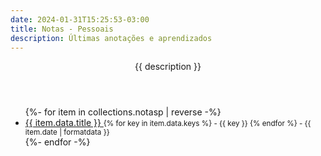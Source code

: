 ```yaml
---
date: 2024-01-31T15:25:53-03:00
title: Notas - Pessoais
description: Últimas anotações e aprendizados
---
```


<header class="h-feed hfeed">
<p class="p-summary site-description">{{ description }}</p>
</header>
<ul class='list'>
{%- for item in collections.notasp | reverse -%}
  <li class="h-entry hentry list-item">
    <a href="{{ item.url }}" class="u-url" rel="bookmark" >
      <span  class="p-name entry-title" >{{ item.data.title }}</span>
    </a>
    <small>
      <span>{% for key in item.data.keys %}<span rel="category tag" class="p-category">&nbsp;-&nbsp;{{ key }}</span> {% endfor %} - <time  class="dt-published published" datetime="{{ page.date }}">{{ item.date | formatdata }}</time></span>
      </small>
  </li>
{%- endfor -%}
</ul>
